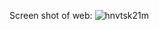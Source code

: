 Screen shot of web:
![hnvtsk21m](https://github.com/user-attachments/assets/df03e1f6-a1e3-4de8-9b5e-3a0da811f7c2)
